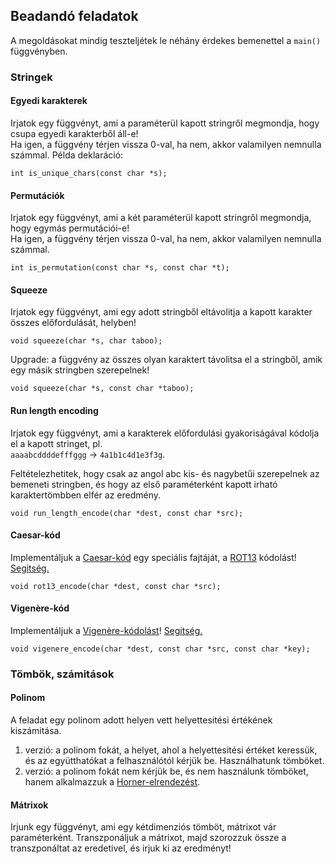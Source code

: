 ## Beadandó feladatok

A megoldásokat mindig teszteljétek le néhány érdekes bemenettel a `main()` függvényben.

### Stringek

#### Egyedi karakterek
Irjatok egy függvényt, ami a paraméterül kapott stringről megmondja, hogy csupa egyedi karakterből áll-e!  
Ha igen, a függvény térjen vissza 0-val, ha nem, akkor valamilyen nemnulla számmal. Példa deklaráció: 

`int is_unique_chars(const char *s);` 

#### Permutációk
Irjatok egy függvényt, ami a két paraméterül kapott stringről megmondja, hogy egymás permutációi-e!  
Ha igen, a függvény térjen vissza 0-val, ha nem, akkor valamilyen nemnulla számmal. 

`int is_permutation(const char *s, const char *t);`

#### Squeeze
Irjatok egy függvényt, ami egy adott stringből eltávolitja a kapott karakter összes előfordulását, helyben!  

`void squeeze(char *s, char taboo);`  

Upgrade: a függvény az összes olyan karaktert távolitsa el a stringből, amik egy másik stringben szerepelnek!  

`void squeeze(char *s, const char *taboo);`

#### Run length encoding
Irjatok egy függvényt, ami a karakterek előfordulási gyakoriságával kódolja el a kapott stringet, pl.  
`aaaabcddddefffggg` -> `4a1b1c4d1e3f3g`.  

Feltételezhetitek, hogy csak az angol abc kis- és nagybetűi szerepelnek az bemeneti stringben,
és hogy az első paraméterként kapott irható karaktertömbben elfér az eredmény.

`void run_length_encode(char *dest, const char *src);`

#### Caesar-kód
Implementáljuk a [Caesar-kód](https://en.wikipedia.org/wiki/Caesar_cipher) egy speciális fajtáját, a
[ROT13](https://en.wikipedia.org/wiki/ROT13) kódolást! 
[Segitség.](https://docs.cs50.net/2018/x/psets/2/caesar/caesar.html)  

```void rot13_encode(char *dest, const char *src);```

#### Vigenère-kód
Implementáljuk a [Vigenère-kódolást](https://en.wikipedia.org/wiki/Vigen%C3%A8re_cipher)! 
[Segitség.](https://docs.cs50.net/2018/x/psets/2/vigenere/vigenere.html)  

`void vigenere_encode(char *dest, const char *src, const char *key);`


### Tömbök, számitások

#### Polinom
A feladat egy polinom adott helyen vett helyettesitési értékének kiszámitása.
1. verzió: a polinom fokát, a helyet, ahol a helyettesitési értéket keressük, és az együtthatókat
a felhasználótól kérjük be. Használhatunk tömböket.
2. verzió: a polinom fokát nem kérjük be, és nem használunk tömböket, hanem alkalmazzuk a 
[Horner-elrendezést](https://hu.wikipedia.org/wiki/Horner-elrendez%C3%A9s).

#### Mátrixok
Irjunk egy függvényt, ami egy kétdimenziós tömböt, mátrixot vár paraméterként. Transzponáljuk 
a mátrixot, majd szorozzuk össze a transzponáltat az eredetivel, és irjuk ki az eredményt!
